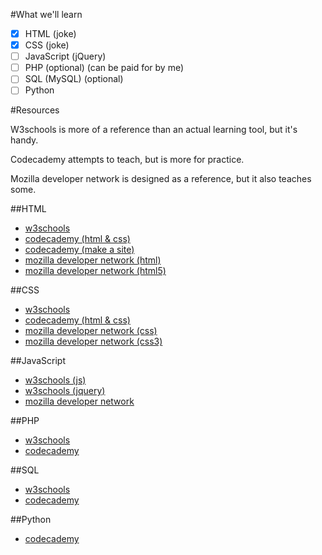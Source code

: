 #What we'll learn

 - [X] HTML (joke)
 - [X] CSS (joke)
 - [ ] JavaScript (jQuery)
 - [ ] PHP (optional) (can be paid for by me)
 - [ ] SQL (MySQL) (optional)
 - [ ] Python

#Resources

W3schools is more of a reference than an actual learning tool, but it's handy.

Codecademy attempts to teach, but is more for practice.

Mozilla developer network is designed as a reference, but it also teaches some.

##HTML
 - [w3schools](http://www.w3schools.com/html/default.asp)
 - [codecademy (html & css)](https://www.codecademy.com/en/tracks/web)
 - [codecademy (make a site)](https://www.codecademy.com/en/skills/make-a-website)
 - [mozilla developer network (html)](https://developer.mozilla.org/en-US/docs/Web/HTML)
 - [mozilla developer network (html5)](https://developer.mozilla.org/en-US/docs/Web/Guide/HTML/HTML5)

##CSS
 - [w3schools](http://www.w3schools.com/css/default.asp)
 - [codecademy (html & css)](https://www.codecademy.com/en/tracks/web)
 - [mozilla developer network (css)](https://developer.mozilla.org/en-US/docs/Web/CSS)
 - [mozilla developer network (css3)](https://developer.mozilla.org/en-US/docs/Web/CSS/CSS3)

##JavaScript
 - [w3schools (js)](http://www.w3schools.com/javascript/default.asp)
 - [w3schools (jquery)](http://www.w3schools.com/cjqueryss/default.asp)
 - [mozilla developer network](https://developer.mozilla.org/en-US/docs/Web/JavaScript)

##PHP
 - [w3schools](http://www.w3schools.com/php/default.asp)
 - [codecademy](https://www.codecademy.com/en/tracks/php)

##SQL
 - [w3schools](http://www.w3schools.com/sql/default.asp)
 - [codecademy](https://www.codecademy.com/en/courses/learn-sql)

##Python
- [codecademy](https://www.codecademy.com/en/tracks/python)
